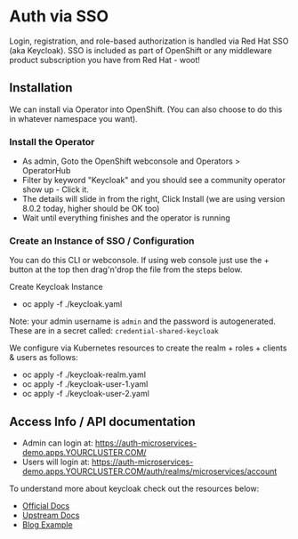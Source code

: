 # Auth via SSO
Login, registration, and role-based authorization is handled via Red Hat SSO (aka Keycloak).
SSO is included as part of OpenShift or any middleware product subscription you have from Red Hat - woot!

## Installation
We can install via Operator into OpenShift. (You can also choose to do this in whatever namespace you want).

### Install the Operator
* As admin, Goto the OpenShift webconsole and Operators > OperatorHub
* Filter by keyword "Keycloak" and you should see a community operator show up - Click it.
* The details will slide in from the right, Click Install (we are using version 8.0.2 today, higher should be OK too)
* Wait until everything finishes and the operator is running

### Create an Instance of SSO / Configuration
You can do this CLI or webconsole. If using web console just use the + button at the top then drag'n'drop the file from the steps below.

Create Keycloak Instance
* oc apply -f ./keycloak.yaml

Note: your admin username is `admin` and the password is autogenerated. These are in a secret called: `credential-shared-keycloak`

We configure via Kubernetes resources to create the realm + roles + clients & users as follows:
* oc apply -f ./keycloak-realm.yaml
* oc apply -f ./keycloak-user-1.yaml
* oc apply -f ./keycloak-user-2.yaml


## Access Info / API documentation
- Admin can login at: https://auth-microservices-demo.apps.YOURCLUSTER.COM/
- Users will login at: https://auth-microservices-demo.apps.YOURCLUSTER.COM/auth/realms/microservices/account

To understand more about keycloak check out the resources below:
* [Official Docs][1]
* [Upstream Docs][2]
* [Blog Example][3]

[1]: https://access.redhat.com/documentation/en-us/red_hat_single_sign-on/7.3/html-single/red_hat_single_sign-on_for_openshift/
[2]: https://www.keycloak.org/documentation.html
[3]: https://developers.redhat.com/blog/2020/01/29/api-login-and-jwt-token-generation-using-keycloak/
